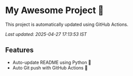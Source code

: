 # My Awesome Project 🚀

This project is automatically updated using GitHub Actions.

_Last updated: 2025-04-27 17:13:53 IST_

## Features
- Auto-update README using Python 🐍
- Auto Git push with GitHub Actions 🤖
